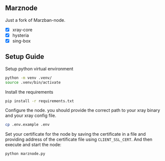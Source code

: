 Marznode
---------
Just a fork of Marzban-node.

- [X] xray-core
- [X] hysteria
- [X] sing-box

## Setup Guide

Setup python virtual environment
```sh
python -m venv .venv/
source .venv/bin/activate
```

Install the requirements

```sh
pip install -r requirements.txt
```

Configure the node. you should provide the correct path to your xray binary and your xray config file.

```sh
cp .env.example .env
```


Set your certificate for the node by saving the certificate in a file and providing address of the certificate
file using `CLIENT_SSL_CERT`. And then execute and start the node:

```sh
python marznode.py
```
